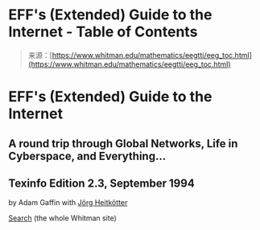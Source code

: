 <!--yml
category: 未分类
date: 2024-05-27 14:55:36
-->

# EFF's (Extended) Guide to the Internet - Table of Contents

> 来源：[https://www.whitman.edu/mathematics/eegtti/eeg_toc.html](https://www.whitman.edu/mathematics/eegtti/eeg_toc.html)

# EFF's (Extended) Guide to the Internet

## A round trip through Global Networks, Life in Cyberspace, and Everything...

## Texinfo Edition 2.3, September 1994

by Adam Gaffin with [Jörg Heitkötter](http://www.germany.eu.net/people/joke.html)

[Search](http://www.whitman.edu/search) (the whole Whitman site)